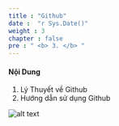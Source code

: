 ```yaml
---
title : "Github"
date :  "r Sys.Date()" 
weight : 3 
chapter : false
pre : " <b> 3. </b> "
---
```


#### Nội Dung
1. Lý Thuyết về Github
2. Hướng dẫn sử dụng Github

![alt text](/images/3/image-001.png)
